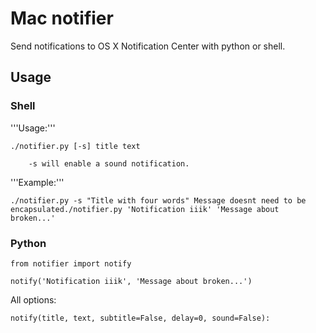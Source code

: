 # Mac notifier #
Send notifications to OS X Notification Center with python or shell.

## Usage ##
### Shell ###
'''Usage:'''
```
./notifier.py [-s] title text 

    -s will enable a sound notification.
```

'''Example:'''
```
./notifier.py -s "Title with four words" Message doesnt need to be encapsulated./notifier.py 'Notification iiik' 'Message about broken...'
```


### Python ###
```
from notifier import notify

notify('Notification iiik', 'Message about broken...')
```

All options:
```
notify(title, text, subtitle=False, delay=0, sound=False):
```

